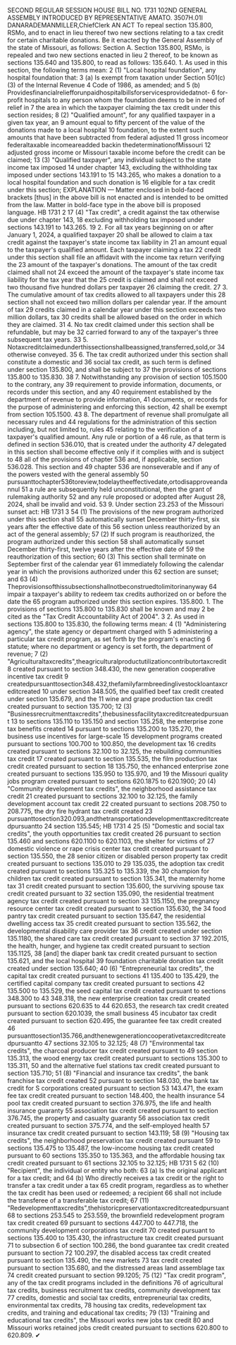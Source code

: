 SECOND REGULAR SESSION
HOUSE BILL NO. 1731
102ND GENERAL ASSEMBLY
INTRODUCED BY REPRESENTATIVE AMATO.
3507H.01I DANARADEMANMILLER,ChiefClerk
AN ACT
To repeal section 135.800, RSMo, and to enact in lieu thereof two new sections relating to a
tax credit for certain charitable donations.
Be it enacted by the General Assembly of the state of Missouri, as follows:
Section A. Section 135.800, RSMo, is repealed and two new sections enacted in lieu
2 thereof, to be known as sections 135.640 and 135.800, to read as follows:
135.640. 1. As used in this section, the following terms mean:
2 (1) "Local hospital foundation", any hospital foundation that:
3 (a) Is exempt from taxation under Section 501(c)(3) of the Internal Revenue
4 Code of 1986, as amended; and
5 (b) Providesfinancialreliefforunpaidhospitalbillsforservicesprovidedatnot-
6 for-profit hospitals to any person whom the foundation deems to be in need of relief in
7 the area in which the taxpayer claiming the tax credit under this section resides;
8 (2) "Qualified amount", for any qualified taxpayer in a given tax year, an
9 amount equal to fifty percent of the value of the donations made to a local hospital
10 foundation, to the extent such amounts that have been subtracted from federal adjusted
11 gross incomeor federaltaxable incomeareadded backin thedeterminationofMissouri
12 adjusted gross income or Missouri taxable income before the credit can be claimed;
13 (3) "Qualified taxpayer", any individual subject to the state income tax imposed
14 under chapter 143, excluding the withholding tax imposed under sections 143.191 to
15 143.265, who makes a donation to a local hospital foundation and such donation is
16 eligible for a tax credit under this section;
EXPLANATION — Matter enclosed in bold-faced brackets [thus] in the above bill is not enacted and is
intended to be omitted from the law. Matter in bold-face type in the above bill is proposed language.
HB 1731 2
17 (4) "Tax credit", a credit against the tax otherwise due under chapter 143,
18 excluding withholding tax imposed under sections 143.191 to 143.265.
19 2. For all tax years beginning on or after January 1, 2024, a qualified taxpayer
20 shall be allowed to claim a tax credit against the taxpayer's state income tax liability in
21 an amount equal to the taxpayer's qualified amount. Each taxpayer claiming a tax
22 credit under this section shall file an affidavit with the income tax return verifying the
23 amount of the taxpayer's donations. The amount of the tax credit claimed shall not
24 exceed the amount of the taxpayer's state income tax liability for the tax year that the
25 credit is claimed and shall not exceed two thousand five hundred dollars per taxpayer
26 claiming the credit.
27 3. The cumulative amount of tax credits allowed to all taxpayers under this
28 section shall not exceed two million dollars per calendar year. If the amount of tax
29 credits claimed in a calendar year under this section exceeds two million dollars, tax
30 credits shall be allowed based on the order in which they are claimed.
31 4. No tax credit claimed under this section shall be refundable, but may be
32 carried forward to any of the taxpayer's three subsequent tax years.
33 5. Notaxcreditclaimedunderthissectionshallbeassigned,transferred,sold,or
34 otherwise conveyed.
35 6. The tax credit authorized under this section shall constitute a domestic and
36 social tax credit, as such term is defined under section 135.800, and shall be subject to
37 the provisions of sections 135.800 to 135.830.
38 7. Notwithstanding any provision of section 105.1500 to the contrary, any
39 requirement to provide information, documents, or records under this section, and any
40 requirement established by the department of revenue to provide information,
41 documents, or records for the purpose of administering and enforcing this section,
42 shall be exempt from section 105.1500.
43 8. The department of revenue shall promulgate all necessary rules and
44 regulations for the administration of this section including, but not limited to, rules
45 relating to the verification of a taxpayer's qualified amount. Any rule or portion of a
46 rule, as that term is defined in section 536.010, that is created under the authority
47 delegated in this section shall become effective only if it complies with and is subject to
48 all of the provisions of chapter 536 and, if applicable, section 536.028. This section and
49 chapter 536 are nonseverable and if any of the powers vested with the general assembly
50 pursuanttochapter536toreview,todelaytheeffectivedate,ortodisapproveandannul
51 a rule are subsequently held unconstitutional, then the grant of rulemaking authority
52 and any rule proposed or adopted after August 28, 2024, shall be invalid and void.
53 9. Under section 23.253 of the Missouri sunset act:
HB 1731 3
54 (1) The provisions of the new program authorized under this section shall
55 automatically sunset December thirty-first, six years after the effective date of this
56 section unless reauthorized by an act of the general assembly;
57 (2) If such program is reauthorized, the program authorized under this section
58 shall automatically sunset December thirty-first, twelve years after the effective date of
59 the reauthorization of this section;
60 (3) This section shall terminate on September first of the calendar year
61 immediately following the calendar year in which the provisions authorized under this
62 section are sunset; and
63 (4) Theprovisionsofthissubsectionshallnotbeconstruedtolimitorinanyway
64 impair a taxpayer's ability to redeem tax credits authorized on or before the date the
65 program authorized under this section expires.
135.800. 1. The provisions of sections 135.800 to 135.830 shall be known and may
2 be cited as the "Tax Credit Accountability Act of 2004".
3 2. As used in sections 135.800 to 135.830, the following terms mean:
4 (1) "Administering agency", the state agency or department charged with
5 administering a particular tax credit program, as set forth by the program's enacting
6 statute; where no department or agency is set forth, the department of revenue;
7 (2) "Agriculturaltaxcredits",theagriculturalproductutilizationcontributortaxcredit
8 created pursuant to section 348.430, the new generation cooperative incentive tax credit
9 createdpursuanttosection348.432,thefamilyfarmbreedinglivestockloantaxcreditcreated
10 under section 348.505, the qualified beef tax credit created under section 135.679, and the
11 wine and grape production tax credit created pursuant to section 135.700;
12 (3) "Businessrecruitmenttaxcredits",thebusinessfacilitytaxcreditcreatedpursuant
13 to sections 135.110 to 135.150 and section 135.258, the enterprise zone tax benefits created
14 pursuant to sections 135.200 to 135.270, the business use incentives for large-scale
15 development programs created pursuant to sections 100.700 to 100.850, the development tax
16 credits created pursuant to sections 32.100 to 32.125, the rebuilding communities tax credit
17 created pursuant to section 135.535, the film production tax credit created pursuant to section
18 135.750, the enhanced enterprise zone created pursuant to sections 135.950 to 135.970, and
19 the Missouri quality jobs program created pursuant to sections 620.1875 to 620.1900;
20 (4) "Community development tax credits", the neighborhood assistance tax credit
21 created pursuant to sections 32.100 to 32.125, the family development account tax credit
22 created pursuant to sections 208.750 to 208.775, the dry fire hydrant tax credit created
23 pursuanttosection320.093,andthetransportationdevelopmenttaxcreditcreatedpursuantto
24 section 135.545;
HB 1731 4
25 (5) "Domestic and social tax credits", the youth opportunities tax credit created
26 pursuant to section 135.460 and sections 620.1100 to 620.1103, the shelter for victims of
27 domestic violence or rape crisis center tax credit created pursuant to section 135.550, the
28 senior citizen or disabled person property tax credit created pursuant to sections 135.010 to
29 135.035, the adoption tax credit created pursuant to sections 135.325 to 135.339, the
30 champion for children tax credit created pursuant to section 135.341, the maternity home tax
31 credit created pursuant to section 135.600, the surviving spouse tax credit created pursuant to
32 section 135.090, the residential treatment agency tax credit created pursuant to section
33 135.1150, the pregnancy resource center tax credit created pursuant to section 135.630, the
34 food pantry tax credit created pursuant to section 135.647, the residential dwelling access tax
35 credit created pursuant to section 135.562, the developmental disability care provider tax
36 credit created under section 135.1180, the shared care tax credit created pursuant to section
37 192.2015, the health, hunger, and hygiene tax credit created pursuant to section 135.1125,
38 [and] the diaper bank tax credit created pursuant to section 135.621, and the local hospital
39 foundation charitable donation tax credit created under section 135.640;
40 (6) "Entrepreneurial tax credits", the capital tax credit created pursuant to sections
41 135.400 to 135.429, the certified capital company tax credit created pursuant to sections
42 135.500 to 135.529, the seed capital tax credit created pursuant to sections 348.300 to
43 348.318, the new enterprise creation tax credit created pursuant to sections 620.635 to
44 620.653, the research tax credit created pursuant to section 620.1039, the small business
45 incubator tax credit created pursuant to section 620.495, the guarantee fee tax credit created
46 pursuanttosection135.766,andthenewgenerationcooperativetaxcreditcreatedpursuantto
47 sections 32.105 to 32.125;
48 (7) "Environmental tax credits", the charcoal producer tax credit created pursuant to
49 section 135.313, the wood energy tax credit created pursuant to sections 135.300 to 135.311,
50 and the alternative fuel stations tax credit created pursuant to section 135.710;
51 (8) "Financial and insurance tax credits", the bank franchise tax credit created
52 pursuant to section 148.030, the bank tax credit for S corporations created pursuant to section
53 143.471, the exam fee tax credit created pursuant to section 148.400, the health insurance
54 pool tax credit created pursuant to section 376.975, the life and health insurance guaranty
55 association tax credit created pursuant to section 376.745, the property and casualty guaranty
56 association tax credit created pursuant to section 375.774, and the self-employed health
57 insurance tax credit created pursuant to section 143.119;
58 (9) "Housing tax credits", the neighborhood preservation tax credit created pursuant
59 to sections 135.475 to 135.487, the low-income housing tax credit created pursuant to
60 sections 135.350 to 135.363, and the affordable housing tax credit created pursuant to
61 sections 32.105 to 32.125;
HB 1731 5
62 (10) "Recipient", the individual or entity who both:
63 (a) Is the original applicant for a tax credit; and
64 (b) Who directly receives a tax credit or the right to transfer a tax credit under a tax
65 credit program, regardless as to whether the tax credit has been used or redeemed; a recipient
66 shall not include the transferee of a transferable tax credit;
67 (11) "Redevelopmenttaxcredits",thehistoricpreservationtaxcreditcreatedpursuant
68 to sections 253.545 to 253.559, the brownfield redevelopment program tax credit created
69 pursuant to sections 447.700 to 447.718, the community development corporations tax credit
70 created pursuant to sections 135.400 to 135.430, the infrastructure tax credit created pursuant
71 to subsection 6 of section 100.286, the bond guarantee tax credit created pursuant to section
72 100.297, the disabled access tax credit created pursuant to section 135.490, the new markets
73 tax credit created pursuant to section 135.680, and the distressed areas land assemblage tax
74 credit created pursuant to section 99.1205;
75 (12) "Tax credit program", any of the tax credit programs included in the definitions
76 of agricultural tax credits, business recruitment tax credits, community development tax
77 credits, domestic and social tax credits, entrepreneurial tax credits, environmental tax credits,
78 housing tax credits, redevelopment tax credits, and training and educational tax credits;
79 (13) "Training and educational tax credits", the Missouri works new jobs tax credit
80 and Missouri works retained jobs credit created pursuant to sections 620.800 to 620.809.
✔